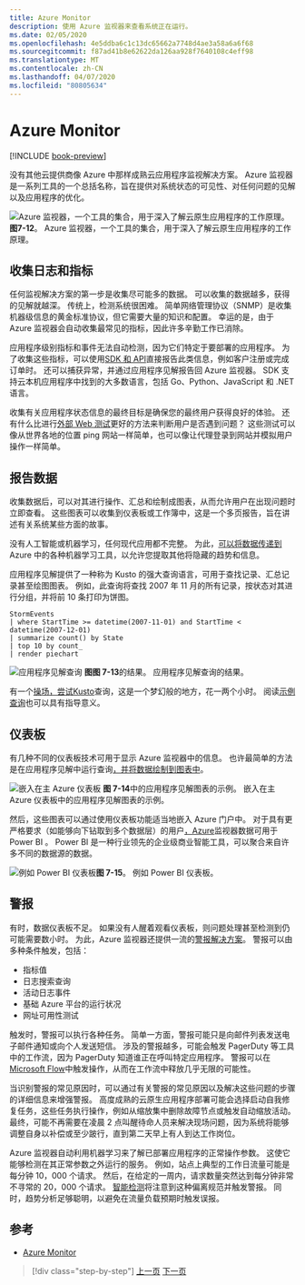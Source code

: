 ```yaml
---
title: Azure Monitor
description: 使用 Azure 监视器来查看系统正在运行。
ms.date: 02/05/2020
ms.openlocfilehash: 4e5ddba6c1c13dc65662a7748d4ae3a58a6a6f68
ms.sourcegitcommit: f87ad41b8e62622da126aa928f7640108c4eff98
ms.translationtype: MT
ms.contentlocale: zh-CN
ms.lasthandoff: 04/07/2020
ms.locfileid: "80805634"
---
```

# <a name="azure-monitor"></a>Azure Monitor

[!INCLUDE [book-preview](../../../includes/book-preview.md)]

没有其他云提供商像 Azure 中那样成熟云应用程序监视解决方案。 Azure 监视器是一系列工具的一个总括名称，旨在提供对系统状态的可见性、对任何问题的见解以及应用程序的优化。

![Azure 监视器，一个工具的集合，用于深入了解云原生应用程序的工作原理。](./media/azure-monitor.png)
**图7-12**。 Azure 监视器，一个工具的集合，用于深入了解云原生应用程序的工作原理。

## <a name="gathering-logs-and-metrics"></a>收集日志和指标

任何监视解决方案的第一步是收集尽可能多的数据。 可以收集的数据越多，获得的见解就越深。 传统上，检测系统很困难。 简单网络管理协议（SNMP）是收集机器级信息的黄金标准协议，但它需要大量的知识和配置。 幸运的是，由于 Azure 监视器会自动收集最常见的指标，因此许多辛勤工作已消除。

应用程序级别指标和事件无法自动检测，因为它们特定于要部署的应用程序。 为了收集这些指标，可以使用[SDK 和 API](https://docs.microsoft.com/azure/azure-monitor/app/api-custom-events-metrics)直接报告此类信息，例如客户注册或完成订单时。 还可以捕获异常，并通过应用程序见解报告回 Azure 监视器。 SDK 支持云本机应用程序中找到的大多数语言，包括 Go、Python、JavaScript 和 .NET 语言。

收集有关应用程序状态信息的最终目标是确保您的最终用户获得良好的体验。 还有什么比进行[外部 Web 测试](https://docs.microsoft.com/azure/azure-monitor/app/monitor-web-app-availability)更好的方法来判断用户是否遇到问题？ 这些测试可以像从世界各地的位置 ping 网站一样简单，也可以像让代理登录到网站并模拟用户操作一样简单。

## <a name="reporting-data"></a>报告数据

收集数据后，可以对其进行操作、汇总和绘制成图表，从而允许用户在出现问题时立即查看。 这些图表可以收集到仪表板或工作簿中，这是一个多页报告，旨在讲述有关系统某些方面的故事。

没有人工智能或机器学习，任何现代应用都不完整。 为此，[可以将数据传递到](https://www.youtube.com/watch?v=Cuza-I1g9tw)Azure 中的各种机器学习工具，以允许您提取其他将隐藏的趋势和信息。

应用程序见解提供了一种称为 Kusto 的强大查询语言，可用于查找记录、汇总记录甚至绘图图表。 例如，此查询将查找 2007 年 11 月的所有记录，按状态对其进行分组，并将前 10 条打印为饼图。

```kusto
StormEvents
| where StartTime >= datetime(2007-11-01) and StartTime < datetime(2007-12-01)
| summarize count() by State
| top 10 by count_
| render piechart
```

![应用程序见解查询](./media/azure-monitor.png)
**图图 7-13**的结果。 应用程序见解查询的结果。

有一个[操场，尝试Kusto](https://dataexplorer.azure.com/clusters/help/databases/Samples)查询，这是一个梦幻般的地方，花一两个小时。 阅读[示例查询](https://docs.microsoft.com/azure/kusto/query/samples)也可以具有指导意义。

## <a name="dashboards"></a>仪表板

有几种不同的仪表板技术可用于显示 Azure 监视器中的信息。 也许最简单的方法是在应用程序见解中运行查询[，并将数据绘制到图表中](https://docs.microsoft.com/azure/azure-monitor/learn/tutorial-app-dashboards)。

![嵌入在主 Azure 仪表板](./media/azure-monitor.png)
**图 7-14**中的应用程序见解图表的示例。 嵌入在主 Azure 仪表板中的应用程序见解图表的示例。

然后，这些图表可以通过使用仪表板功能适当地嵌入 Azure 门户中。 对于具有更严格要求（如能够向下钻取到多个数据层）的用户[，Azure](https://powerbi.microsoft.com/)监视器数据可用于 Power BI 。 Power BI 是一种行业领先的企业级商业智能工具，可以聚合来自许多不同的数据源的数据。

![例如 Power BI](./media/azure-monitor.png)
仪表板**图 7-15**。 例如 Power BI 仪表板。

## <a name="alerts"></a>警报

有时，数据仪表板不足。 如果没有人醒着观看仪表板，则问题处理甚至检测到仍可能需要数小时。 为此，Azure 监视器还提供一流的[警报解决方案](https://docs.microsoft.com/azure/azure-monitor/platform/alerts-overview)。 警报可以由多种条件触发，包括：

- 指标值
- 日志搜索查询
- 活动日志事件
- 基础 Azure 平台的运行状况
- 网址可用性测试

触发时，警报可以执行各种任务。 简单一方面，警报可能只是向邮件列表发送电子邮件通知或向个人发送短信。 涉及的警报越多，可能会触发 PagerDuty 等工具中的工作流，因为 PagerDuty 知道谁正在呼叫特定应用程序。 警报可以在[Microsoft Flow](https://flow.microsoft.com/)中触发操作，从而在工作流中释放几乎无限的可能性。

当识别警报的常见原因时，可以通过有关警报的常见原因以及解决这些问题的步骤的详细信息来增强警报。 高度成熟的云原生应用程序部署可能会选择启动自我修复任务，这些任务执行操作，例如从缩放集中删除故障节点或触发自动缩放活动。 最终，可能不再需要在凌晨 2 点叫醒待命人员来解决现场问题，因为系统将能够调整自身以补偿或至少跛行，直到第二天早上有人到达工作岗位。

Azure 监视器自动利用机器学习来了解已部署应用程序的正常操作参数。 这使它能够检测在其正常参数之外运行的服务。 例如，站点上典型的工作日流量可能是每分钟 10，000 个请求。 然后，在给定的一周内，请求数量突然达到每分钟非常不寻常的 20，000 个请求。 [智能检测](https://docs.microsoft.com/azure/azure-monitor/app/proactive-diagnostics)将注意到这种偏离规范并触发警报。 同时，趋势分析足够聪明，以避免在流量负载预期时触发误报。

## <a name="references"></a>参考

- [Azure Monitor](https://docs.microsoft.com/azure/azure-monitor/overview)

>[!div class="step-by-step"]
>[上一页](monitoring-azure-kubernetes.md)
>[下一页](identity.md)
